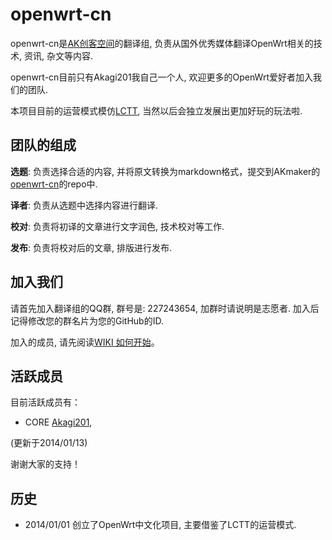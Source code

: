 openwrt-cn
==========

openwrt-cn是[AK创客空间](http://akmaker.com)的翻译组, 负责从国外优秀媒体翻译OpenWrt相关的技术, 资讯, 杂文等内容.


openwrt-cn目前只有Akagi201我自己一个人, 欢迎更多的OpenWrt爱好者加入我们的团队.


本项目目前的运营模式模仿[LCTT](https://github.com/LCTT/TranslateProject), 当然以后会独立发展出更加好玩的玩法啦.


团队的组成
--------

**选题**: 负责选择合适的内容, 并将原文转换为markdown格式，提交到AKmaker的[openwrt-cn](https://github.com/AKmaker/openwrt-cn)的repo中.

**译者**: 负责从选题中选择内容进行翻译.

**校对**: 负责将初译的文章进行文字润色, 技术校对等工作.

**发布**: 负责将校对后的文章, 排版进行发布.


加入我们
-------

请首先加入翻译组的QQ群, 群号是: 227243654, 加群时请说明是志愿者. 加入后记得修改您的群名片为您的GitHub的ID.

加入的成员, 请先阅读[WIKI 如何开始](https://github.com/LCTT/TranslateProject/wiki/01-如何开始)。



活跃成员
-------

目前活跃成员有：
- CORE [Akagi201](https://github.com/Akagi201),

(更新于2014/01/13)

谢谢大家的支持！

历史
---

* 2014/01/01 创立了OpenWrt中文化项目, 主要借鉴了LCTT的运营模式.
